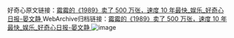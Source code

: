 好奇心原文链接：[霉霉的《1989》卖了 500 万张，速度 10 年最快_娱乐_好奇心日报-晏文静 ](https://www.qdaily.com/articles/11928.html)
WebArchive归档链接：[霉霉的《1989》卖了 500 万张，速度 10 年最快_娱乐_好奇心日报-晏文静 ](http://web.archive.org/web/20190623171635/https://www.qdaily.com/articles/11928.html)
![image](http://ww3.sinaimg.cn/large/007d5XDply1g3wbeqfv78j30u02ge4qp)